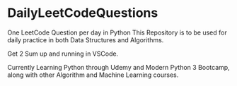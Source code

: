 ﻿# DailyLeetCodeQuestions
One LeetCode Question per day in Python
This Repository is to be used for daily practice in both Data Structures and Algorithms.

Get 2 Sum up and running in VSCode.

Currently Learning Python through Udemy and Modern Python 3 Bootcamp, along with other Algorithm and Machine Learning courses.
